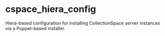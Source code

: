 # cspace_hiera_config
Hiera-based configuration for installing CollectionSpace server instances via a Puppet-based installer.
